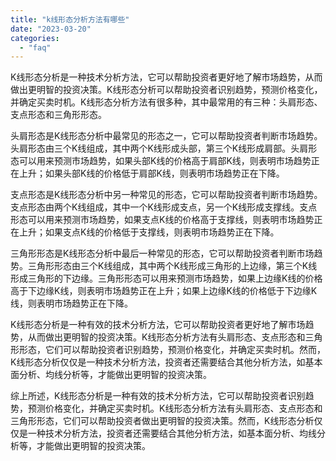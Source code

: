 ```yaml
---
title: "k线形态分析方法有哪些"
date: "2023-03-20"
categories: 
  - "faq"
---
```


K线形态分析是一种技术分析方法，它可以帮助投资者更好地了解市场趋势，从而做出更明智的投资决策。K线形态分析可以帮助投资者识别趋势，预测价格变化，并确定买卖时机。K线形态分析方法有很多种，其中最常用的有三种：头肩形态、支点形态和三角形形态。

头肩形态是K线形态分析中最常见的形态之一，它可以帮助投资者判断市场趋势。头肩形态由三个K线组成，其中两个K线形成头部，第三个K线形成肩部。头肩形态可以用来预测市场趋势，如果头部K线的价格高于肩部K线，则表明市场趋势正在上升；如果头部K线的价格低于肩部K线，则表明市场趋势正在下降。

支点形态是K线形态分析中另一种常见的形态，它可以帮助投资者判断市场趋势。支点形态由两个K线组成，其中一个K线形成支点，另一个K线形成支撑线。支点形态可以用来预测市场趋势，如果支点K线的价格高于支撑线，则表明市场趋势正在上升；如果支点K线的价格低于支撑线，则表明市场趋势正在下降。

三角形形态是K线形态分析中最后一种常见的形态，它可以帮助投资者判断市场趋势。三角形形态由三个K线组成，其中两个K线形成三角形的上边缘，第三个K线形成三角形的下边缘。三角形形态可以用来预测市场趋势，如果上边缘K线的价格高于下边缘K线，则表明市场趋势正在上升；如果上边缘K线的价格低于下边缘K线，则表明市场趋势正在下降。

K线形态分析是一种有效的技术分析方法，它可以帮助投资者更好地了解市场趋势，从而做出更明智的投资决策。K线形态分析方法有头肩形态、支点形态和三角形形态，它们可以帮助投资者识别趋势，预测价格变化，并确定买卖时机。然而，K线形态分析仅仅是一种技术分析方法，投资者还需要结合其他分析方法，如基本面分析、均线分析等，才能做出更明智的投资决策。

综上所述，K线形态分析是一种有效的技术分析方法，它可以帮助投资者识别趋势，预测价格变化，并确定买卖时机。K线形态分析方法有头肩形态、支点形态和三角形形态，它们可以帮助投资者做出更明智的投资决策。然而，K线形态分析仅仅是一种技术分析方法，投资者还需要结合其他分析方法，如基本面分析、均线分析等，才能做出更明智的投资决策。
